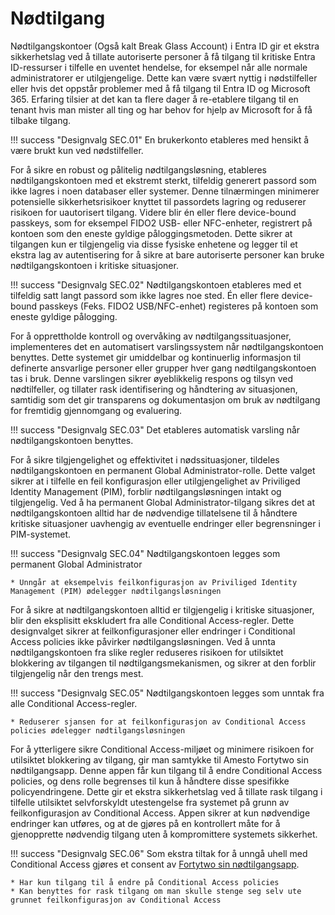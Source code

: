 # Nødtilgang

Nødtilgangskontoer (Også kalt Break Glass Account) i Entra ID gir et ekstra sikkerhetslag ved å tillate autoriserte personer å få tilgang til kritiske Entra ID-ressurser i tilfelle en uventet hendelse, for eksempel når alle normale administratorer er utilgjengelige. Dette kan være svært nyttig i nødstilfeller eller hvis det oppstår problemer med å få tilgang til Entra ID og Microsoft 365. Erfaring tilsier at det kan ta flere dager å re-etablere tilgang til en tenant hvis man mister all ting og har behov for hjelp av Microsoft for å få tilbake tilgang.

!!! success "Designvalg SEC.01"
    En brukerkonto etableres med hensikt å være brukt kun ved nødstilfeller.

For å sikre en robust og pålitelig nødtilgangsløsning, etableres nødtilgangskontoen med et ekstremt sterkt, tilfeldig generert passord som ikke lagres i noen databaser eller systemer. Denne tilnærmingen minimerer potensielle sikkerhetsrisikoer knyttet til passordets lagring og reduserer risikoen for uautorisert tilgang. Videre blir én eller flere device-bound passkeys, som for eksempel FIDO2 USB- eller NFC-enheter, registrert på kontoen som den eneste gyldige påloggingsmetoden. Dette sikrer at tilgangen kun er tilgjengelig via disse fysiske enhetene og legger til et ekstra lag av autentisering for å sikre at bare autoriserte personer kan bruke nødtilgangskontoen i kritiske situasjoner.

!!! success "Designvalg SEC.02"
    Nødtilgangskontoen etableres med et tilfeldig satt langt passord som ikke lagres noe sted. Én eller flere device-bound passkeys (Feks. FIDO2 USB/NFC-enhet) registeres på kontoen som eneste gyldige pålogging.

For å opprettholde kontroll og overvåking av nødtilgangssituasjoner, implementeres det en automatisert varslingssystem når nødtilgangskontoen benyttes. Dette systemet gir umiddelbar og kontinuerlig informasjon til definerte ansvarlige personer eller grupper hver gang nødtilgangskontoen tas i bruk. Denne varslingen sikrer øyeblikkelig respons og tilsyn ved nødtilfeller, og tillater rask identifisering og håndtering av situasjonen, samtidig som det gir transparens og dokumentasjon om bruk av nødtilgang for fremtidig gjennomgang og evaluering.

!!! success "Designvalg SEC.03"
    Det etableres automatisk varsling når nødtilgangskontoen benyttes.

For å sikre tilgjengelighet og effektivitet i nødssituasjoner, tildeles nødtilgangskontoen en permanent Global Administrator-rolle. Dette valget sikrer at i tilfelle en feil konfigurasjon eller utilgjengelighet av Priviliged Identity Management (PIM), forblir nødtilgangsløsningen intakt og tilgjengelig. Ved å ha permanent Global Administrator-tilgang sikres det at nødtilgangskontoen alltid har de nødvendige tillatelsene til å håndtere kritiske situasjoner uavhengig av eventuelle endringer eller begrensninger i PIM-systemet.

!!! success "Designvalg SEC.04"
    Nødtilgangskontoen legges som permanent Global Administrator

    * Unngår at eksempelvis feilkonfigurasjon av Priviliged Identity Management (PIM) ødelegger nødtilgangsløsningen

For å sikre at nødtilgangskontoen alltid er tilgjengelig i kritiske situasjoner, blir den eksplisitt ekskludert fra alle Conditional Access-regler. Dette designvalget sikrer at feilkonfigurasjoner eller endringer i Conditional Access policies ikke påvirker nødtilgangsløsningen. Ved å unnta nødtilgangskontoen fra slike regler reduseres risikoen for utilsiktet blokkering av tilgangen til nødtilgangsmekanismen, og sikrer at den forblir tilgjengelig når den trengs mest.

!!! success "Designvalg SEC.05"
    Nødtilgangskontoen legges som unntak fra alle Conditional Access-regler.

    * Reduserer sjansen for at feilkonfigurasjon av Conditional Access policies ødelegger nødtilgangsløsningen

For å ytterligere sikre Conditional Access-miljøet og minimere risikoen for utilsiktet blokkering av tilgang, gir man samtykke til Amesto Fortytwo sin nødtilgangsapp. Denne appen får kun tilgang til å endre Conditional Access policies, og dens rolle begrenses til kun å håndtere disse spesifikke policyendringene. Dette gir et ekstra sikkerhetslag ved å tillate rask tilgang i tilfelle utilsiktet selvforskyldt utestengelse fra systemet på grunn av feilkonfigurasjon av Conditional Access. Appen sikrer at kun nødvendige endringer kan utføres, og at de gjøres på en kontrollert måte for å gjenopprette nødvendig tilgang uten å kompromittere systemets sikkerhet.

!!! success "Designvalg SEC.06"
    Som ekstra tiltak for å unngå uhell med Conditional Access gjøres et consent av [Fortytwo sin nødtilgangsapp](https://login.microsoftonline.com/common/adminconsent?client_id=f5df81e5-34ae-43ca-bc87-3b254e42a4b0).

    * Har kun tilgang til å endre på Conditional Access policies
    * Kan benyttes for rask tilgang om man skulle stenge seg selv ute grunnet feilkonfigurasjon av Conditional Access
